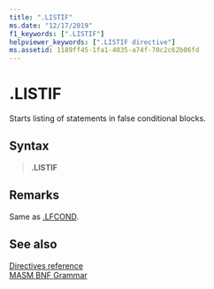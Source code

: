 ```yaml
---
title: ".LISTIF"
ms.date: "12/17/2019"
f1_keywords: [".LISTIF"]
helpviewer_keywords: [".LISTIF directive"]
ms.assetid: 1189ff45-1fa1-4035-a74f-70c2c62b06fd
---
```

# .LISTIF

Starts listing of statements in false conditional blocks.

## Syntax

> **.LISTIF**

## Remarks

Same as [.LFCOND](../../assembler/masm/dot-lfcond.md).

## See also

[Directives reference](directives-reference.md)<br/>
[MASM BNF Grammar](masm-bnf-grammar.md)
